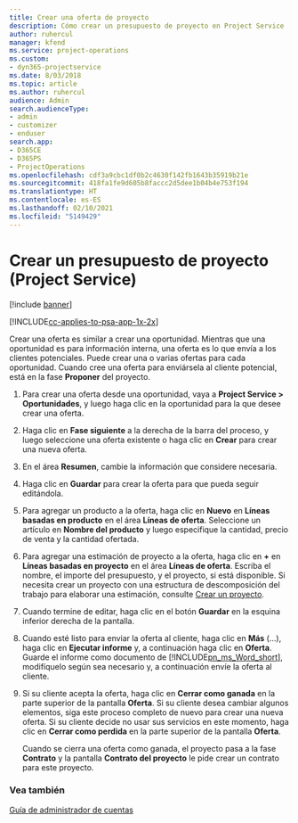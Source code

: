 ```yaml
---
title: Crear una oferta de proyecto
description: Cómo crear un presupuesto de proyecto en Project Service
author: ruhercul
manager: kfend
ms.service: project-operations
ms.custom:
- dyn365-projectservice
ms.date: 8/03/2018
ms.topic: article
ms.author: ruhercul
audience: Admin
search.audienceType:
- admin
- customizer
- enduser
search.app:
- D365CE
- D365PS
- ProjectOperations
ms.openlocfilehash: cdf3a9cbc1df0b2c4630f142fb1643b35919b21e
ms.sourcegitcommit: 418fa1fe9d605b8faccc2d5dee1b04b4e753f194
ms.translationtype: HT
ms.contentlocale: es-ES
ms.lasthandoff: 02/10/2021
ms.locfileid: "5149429"
---
```

# <a name="create-a-project-quote-project-service"></a>Crear un presupuesto de proyecto (Project Service)

[!include [banner](../includes/psa-now-project-operations.md)]

[!INCLUDE[cc-applies-to-psa-app-1x-2x](../includes/cc-applies-to-psa-app-1x-2x.md)]

Crear una oferta es similar a crear una oportunidad. Mientras que una oportunidad es para información interna, una oferta es lo que envía a los clientes potenciales. Puede crear una o varias ofertas para cada oportunidad. Cuando cree una oferta para enviársela al cliente potencial, está en la fase **Proponer** del proyecto.  
  
1. Para crear una oferta desde una oportunidad, vaya a **Project Service > Oportunidades**, y luego haga clic en la oportunidad para la que desee crear una oferta.  
  
2. Haga clic en **Fase siguiente** a la derecha de la barra del proceso, y luego seleccione una oferta existente o haga clic en **Crear** para crear una nueva oferta.  
  
3. En el área **Resumen**, cambie la información que considere necesaria.  
  
4. Haga clic en **Guardar** para crear la oferta para que pueda seguir editándola.  
  
5. Para agregar un producto a la oferta, haga clic en **Nuevo** en **Líneas basadas en producto** en el área **Líneas de oferta**. Seleccione un artículo en **Nombre del producto** y luego especifique la cantidad, precio de venta y la cantidad ofertada.  
  
6. Para agregar una estimación de proyecto a la oferta, haga clic en **+** en **Líneas basadas en proyecto** en el área **Líneas de oferta**. Escriba el nombre, el importe del presupuesto, y el proyecto, si está disponible. Si necesita crear un proyecto con una estructura de descomposición del trabajo para elaborar una estimación, consulte [Crear un proyecto](../psa/create-project.md).  
  
7. Cuando termine de editar, haga clic en el botón **Guardar** en la esquina inferior derecha de la pantalla.  
  
8. Cuando esté listo para enviar la oferta al cliente, haga clic en **Más** (...), haga clic en **Ejecutar informe** y, a continuación haga clic en **Oferta**. Guarde el informe como documento de [!INCLUDE[pn_ms_Word_short](../includes/pn-ms-word-short.md)], modifíquelo según sea necesario y, a continuación envíe la oferta al cliente.  
  
9. Si su cliente acepta la oferta, haga clic en **Cerrar como ganada** en la parte superior de la pantalla **Oferta**. Si su cliente desea cambiar algunos elementos, siga este proceso completo de nuevo para crear una nueva oferta. Si su cliente decide no usar sus servicios en este momento, haga clic en **Cerrar como perdida** en la parte superior de la pantalla **Oferta**.  
  
   Cuando se cierra una oferta como ganada, el proyecto pasa a la fase **Contrato** y la pantalla **Contrato del proyecto** le pide crear un contrato para este proyecto.  
  
### <a name="see-also"></a>Vea también  
 [Guía de administrador de cuentas](../psa/account-manager-guide.md)
